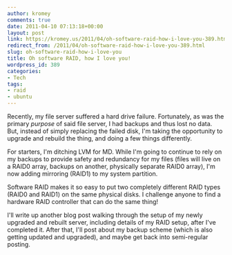 ```yaml
---
author: kromey
comments: true
date: 2011-04-10 07:13:18+00:00
layout: post
link: https://kromey.us/2011/04/oh-software-raid-how-i-love-you-389.html
redirect_from: /2011/04/oh-software-raid-how-i-love-you-389.html
slug: oh-software-raid-how-i-love-you
title: Oh software RAID, how I love you!
wordpress_id: 389
categories:
- Tech
tags:
- raid
- ubuntu
---
```


Recently, my file server suffered a hard drive failure. Fortunately, as was the primary _purpose_ of said file server, I had backups and thus lost no data. But, instead of simply replacing the failed disk, I'm taking the opportunity to upgrade and rebuild the thing, and doing a few things differently.

For starters, I'm ditching LVM for MD. While I'm going to continue to rely on my backups to provide safety and redundancy for my files (files will live on a RAID0 array, backups on another, physically separate RAID0 array), I'm now adding mirroring (RAID1) to my system partition.

Software RAID makes it so easy to put two completely different RAID types (RAID0 and RAID1) on the same physical disks. I challenge anyone to find a hardware RAID controller that can do the same thing!

I'll write up another blog post walking through the setup of my newly upgraded and rebuilt server, including details of my RAID setup, after I've completed it. After that, I'll post about my backup scheme (which is also getting updated and upgraded), and maybe get back into semi-regular posting.
